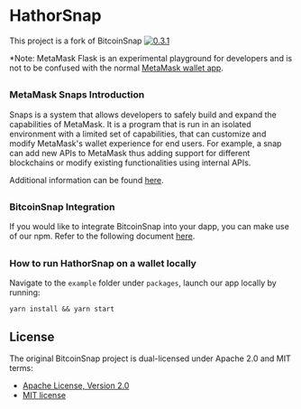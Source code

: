 # HathorSnap

This project is a fork of BitcoinSnap [![0.3.1](https://badge.fury.io/js/btcsnap.png)](https://badge.fury.io/js/btcsnap)

*Note: MetaMask Flask is an experimental playground for developers and is not to be confused with the normal [MetaMask wallet app](https://metamask.io/).

##

### MetaMask Snaps Introduction
Snaps is a system that allows developers to safely build and expand the capabilities of MetaMask. It is a program that is run in an isolated environment with a limited set of capabilities, that can customize and modify MetaMask's wallet experience for end users. For example, a snap can add new APIs to MetaMask thus adding support for different blockchains or modify existing functionalities using internal APIs.

Additional information can be found [here](https://docs.metamask.io/guide/snaps.html).


##

### BitcoinSnap Integration
If you would like to integrate BitcoinSnap into your dapp, you can make use of our npm. Refer to the following document [here](https://github.com/snapdao/btcsnap/tree/master/packages/snap).

##

### How to run HathorSnap on a wallet locally

Navigate to the `example` folder under `packages`, launch our app locally by running:

```shell
yarn install && yarn start
```

## License

The original BitcoinSnap project is dual-licensed under Apache 2.0 and MIT terms:
- [Apache License, Version 2.0](http://www.apache.org/licenses/LICENSE-2.0)
- [MIT license](http://opensource.org/licenses/MIT)
